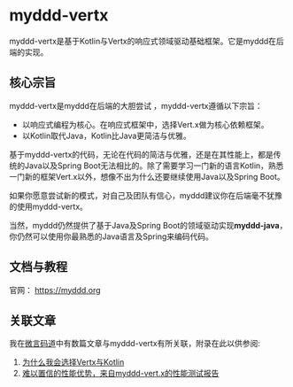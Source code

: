# myddd-vertx

myddd-vertx是基于Kotlin与Vertx的响应式领域驱动基础框架。它是myddd在后端的实现。

## 核心宗旨

myddd-vertx是myddd在后端的大胆尝试 ，myddd-vertx遵循以下宗旨：

* 以响应式编程为核心。在响应式框架中，选择Vert.x做为核心依赖框架。
* 以Kotlin取代Java，Kotlin比Java更简洁与优雅。

基于myddd-vertx的代码，无论在代码的简洁与优雅，还是在其性能上，都是传统的Java以及Spring Boot无法相比的。除了需要学习一门新的语言Kotlin，熟悉一门新的框架Vert.x以外，想像不出为什么还要继续使用Java以及Spring Boot。

如果你愿意尝试新的模式，对自己及团队有信心，myddd建议你在后端毫不犹豫的使用myddd-vertx。

当然，myddd仍然提供了基于Java及Spring Boot的领域驱动实现**myddd-java**，你仍然可以使用你最熟悉的Java语言及Spring来编码代码。



## 文档与教程

官网： https://myddd.org


## 关联文章

我在[微言码道](https://taoofcode.cc)中有数篇文章与myddd-vertx有所关联，附录在此以供参阅:

1. [为什么我会选择Vertx与Kotlin](https://taoofcode.cc/blogs/2021-01-23/why_i_select_vertx_and_kotlin)
2. [难以置信的性能优势，来自myddd-vert.x的性能测试报告](https://taoofcode.cc/blogs/2021-04-11/huge_advantage_of_myddd_vertx)